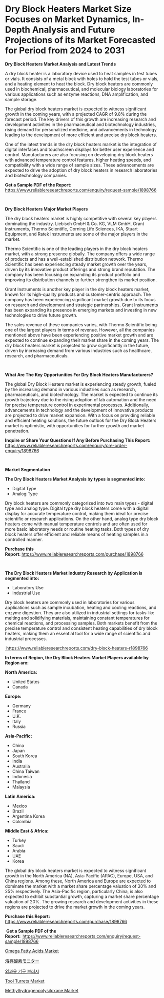 <p><h1>Dry Block Heaters Market Size Focuses on Market Dynamics, In-Depth Analysis and Future Projections of its Market Forecasted for Period from 2024 to 2031</h1></p><p><strong>Dry Block Heaters Market Analysis and Latest Trends</strong></p>
<p><p>A dry block heater is a laboratory device used to heat samples in test tubes or vials. It consists of a metal block with holes to hold the test tubes or vials, and a heating element to heat the block. Dry block heaters are commonly used in biochemical, pharmaceutical, and molecular biology laboratories for various applications such as enzyme reactions, DNA amplification, and sample storage.</p><p>The global dry block heaters market is expected to witness significant growth in the coming years, with a projected CAGR of 9.8% during the forecast period. The key drivers of this growth are increasing research and development activities in the pharmaceutical and biotechnology industries, rising demand for personalized medicine, and advancements in technology leading to the development of more efficient and precise dry block heaters.</p><p>One of the latest trends in the dry block heaters market is the integration of digital interfaces and touchscreen displays for better user experience and control. Manufacturers are also focusing on developing dry block heaters with advanced temperature control features, higher heating speeds, and compatibility with a wide range of sample sizes. These advancements are expected to drive the adoption of dry block heaters in research laboratories and biotechnology companies.</p></p>
<p><strong>Get a Sample PDF of the Report:&nbsp;</strong> <a href="https://www.reliableresearchreports.com/enquiry/request-sample/1898766">https://www.reliableresearchreports.com/enquiry/request-sample/1898766</a></p>
<p>&nbsp;</p>
<p><strong>Dry Block Heaters Major Market Players</strong></p>
<p><p>The dry block heaters market is highly competitive with several key players dominating the industry. Liebisch GmbH & Co. KG, VLM GmbH, Grant Instruments, Thermo Scientific, Corning Life Sciences, IKA, Stuart Equipment, and Ratek Instruments are some of the major players in the market.</p><p>Thermo Scientific is one of the leading players in the dry block heaters market, with a strong presence globally. The company offers a wide range of products and has a well-established distribution network. Thermo Scientific has been experiencing steady market growth over the years, driven by its innovative product offerings and strong brand reputation. The company has been focusing on expanding its product portfolio and improving its distribution channels to further strengthen its market position.</p><p>Grant Instruments is another key player in the dry block heaters market, known for its high-quality products and customer-centric approach. The company has been experiencing significant market growth due to its focus on research and development and strategic partnerships. Grant Instruments has been expanding its presence in emerging markets and investing in new technologies to drive future growth.</p><p>The sales revenue of these companies varies, with Thermo Scientific being one of the largest players in terms of revenue. However, all the companies mentioned above have been experiencing positive market growth and are expected to continue expanding their market share in the coming years. The dry block heaters market is projected to grow significantly in the future, driven by increasing demand from various industries such as healthcare, research, and pharmaceuticals.</p></p>
<p>&nbsp;</p>
<p><strong>What Are The Key Opportunities For Dry Block Heaters Manufacturers?</strong></p>
<p><p>The global Dry Block Heaters market is experiencing steady growth, fueled by the increasing demand in various industries such as research, pharmaceuticals, and biotechnology. The market is expected to continue its growth trajectory due to the rising adoption of lab automation and the need for precise temperature control in experimental processes. Additionally, advancements in technology and the development of innovative products are projected to drive market expansion. With a focus on providing reliable and efficient heating solutions, the future outlook for the Dry Block Heaters market is optimistic, with opportunities for further growth and market penetration.</p></p>
<p><strong>Inquire or Share Your Questions If Any Before Purchasing This Report:</strong> <a href="https://www.reliableresearchreports.com/enquiry/pre-order-enquiry/1898766">https://www.reliableresearchreports.com/enquiry/pre-order-enquiry/1898766</a></p>
<p>&nbsp;</p>
<p><strong>Market Segmentation</strong></p>
<p><strong>The Dry Block Heaters Market Analysis by types is segmented into:</strong></p>
<p><ul><li>Digital Type</li><li>Analog Type</li></ul></p>
<p><p>Dry block heaters are commonly categorized into two main types - digital type and analog type. Digital type dry block heaters come with a digital display for accurate temperature control, making them ideal for precise scientific or research applications. On the other hand, analog type dry block heaters come with manual temperature controls and are often used for more basic laboratory needs or routine heating tasks. Both types of dry block heaters offer efficient and reliable means of heating samples in a controlled manner.</p></p>
<p><strong>Purchase this Report:&nbsp;</strong><a href="https://www.reliableresearchreports.com/purchase/1898766">https://www.reliableresearchreports.com/purchase/1898766</a></p>
<p>&nbsp;</p>
<p><strong>The Dry Block Heaters Market Industry Research by Application is segmented into:</strong></p>
<p><ul><li>Laboratory Use</li><li>Industrial Use</li></ul></p>
<p><p>Dry block heaters are commonly used in laboratories for various applications such as sample incubation, heating and cooling reactions, and enzyme digestion. They are also utilized in industrial settings for tasks like melting and solidifying materials, maintaining constant temperatures for chemical reactions, and processing samples. Both markets benefit from the precise temperature control and consistent heating capabilities of dry block heaters, making them an essential tool for a wide range of scientific and industrial processes.</p></p>
<p><a href="https://www.reliableresearchreports.com/dry-block-heaters-r1898766">&nbsp;https://www.reliableresearchreports.com/dry-block-heaters-r1898766</a></p>
<p><strong>In terms of Region, the Dry Block Heaters Market Players available by Region are:</strong></p>
<p>
    <p> <strong> North America: </strong>
        <ul>
            <li>United States</li>
            <li>Canada</li>
        </ul>
        </p> 
    <p> <strong> Europe: </strong>
        <ul>
            <li>Germany</li>
            <li>France</li>
            <li>U.K.</li>
            <li>Italy</li>
            <li>Russia</li>
        </ul>
        </p> 
    <p> <strong> Asia-Pacific: </strong>
        <ul>
            <li>China</li>
            <li>Japan</li>
            <li>South Korea</li>
            <li>India</li>
            <li>Australia</li>
            <li>China Taiwan</li>
            <li>Indonesia</li>
            <li>Thailand</li>
            <li>Malaysia</li>
        </ul>
        </p> 
    <p> <strong> Latin America: </strong>
        <ul>
            <li>Mexico</li>
            <li>Brazil</li>
            <li>Argentina Korea</li>
            <li>Colombia</li>
        </ul>
        </p> 
    <p> <strong> Middle East & Africa: </strong>
        <ul>
            <li>Turkey</li>
            <li>Saudi</li>
            <li>Arabia</li>
            <li>UAE</li>
            <li>Korea</li>
        </ul>
    </p>
    </p>
<p><p>The global dry block heaters market is expected to witness significant growth in the North America (NA), Asia-Pacific (APAC), Europe, USA, and China regions. Among these, North America and Europe are expected to dominate the market with a market share percentage valuation of 30% and 25% respectively. The Asia-Pacific region, particularly China, is also expected to exhibit substantial growth, capturing a market share percentage valuation of 20%. The growing research and development activities in these regions are projected to drive the market growth in the coming years.</p></p>
<p><strong>Purchase this Report: </strong><a href="https://www.reliableresearchreports.com/purchase/1898766">https://www.reliableresearchreports.com/purchase/1898766</a></p>
<p>&nbsp;<strong>Get a Sample PDF of the Report:&nbsp;&nbsp;</strong><a href="https://www.reliableresearchreports.com/enquiry/request-sample/1898766">https://www.reliableresearchreports.com/enquiry/request-sample/1898766</a></p>
<p><strong></strong></p>
<p><p><a href="https://issuu.com/reportprime-2/docs/omega-fatty-acids-market-size-2030.pptx">Omega Fatty Acids Market</a></p><p><a href="https://medium.com/@matteills7854/2024%E5%B9%B4%E3%81%8B%E3%82%892031%E5%B9%B4%E3%81%BE%E3%81%A7%E3%81%AE%E6%9C%9F%E9%96%93%E3%81%AB%E4%BA%88%E6%B8%AC%E3%81%95%E3%82%8C%E3%82%8B%E6%BA%B6%E5%AD%98%E9%85%B8%E7%B4%A0%E3%83%A2%E3%83%8B%E3%82%BF%E3%83%BC%E3%81%AE%E5%B8%82%E5%A0%B4%E5%8B%95%E5%90%91%E3%81%A8%E5%B8%82%E5%A0%B4%E5%88%86%E6%9E%90-3e1279d70985">溶存酸素モニター</a></p><p><a href="https://github.com/FelipeGrrady654556/Market-Research-Report-List-1/blob/main/257924820292.md">외과용 기구 브러시</a></p><p><a href="https://github.com/gamblestampleyjenny50m5sl6/Market-Research-Report-List-2/blob/main/tool-turrets-market.md">Tool Turrets Market</a></p><p><a href="https://issuu.com/reportprime-2/docs/methylhydrogenpolysiloxane-market-size-2030.pptx">Methylhydrogenpolysiloxane Market</a></p></p>